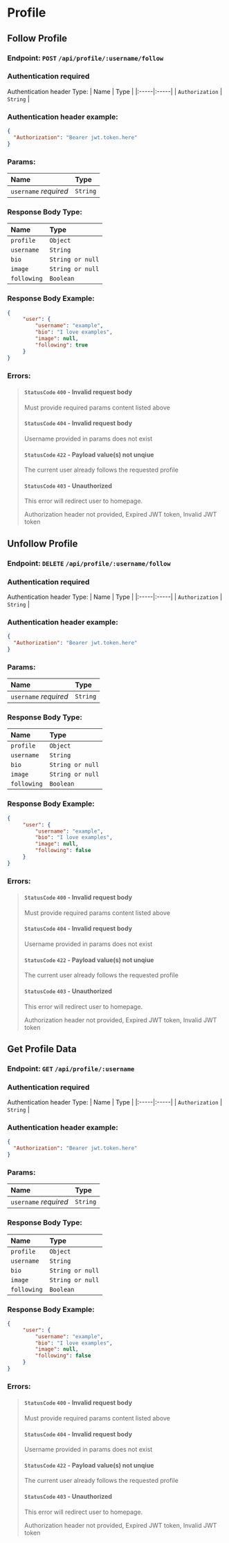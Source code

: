 # Profile 

## Follow Profile

### Endpoint: `POST` `/api/profile/:username/follow`

### Authentication required

 Authentication header Type: 
| Name | Type |
|:-----|:-----|
| `Authorization` | `String` |

### Authentication header example: 
```JSON
{
  "Authorization": "Bearer jwt.token.here"
}
```
### Params:

| Name | Type |
|:-----|:-----|
| `username` *required*| `String` |

### Response Body Type:
| Name | Type |
|:-----|:-----|
| `profile` | `Object` |
| `username` | `String` |
| `bio` | `String or null` |
| `image` | `String or null` |
| `following` | `Boolean` |

### Response Body Example:
```JSON 
{
     "user": {
         "username": "example",    
         "bio": "I love examples",
         "image": null,
         "following": true
     }
} 
```
### Errors:
> #### `StatusCode` `400` - Invalid request body
>
> Must provide required params content listed above
> #### `StatusCode` `404` - Invalid request body
>
> Username provided in params does not exist
> #### `StatusCode` `422` - Payload value(s) not unqiue
>
> The current user already follows the requested profile 
> #### `StatusCode` `403` - Unauthorized
>
> This error will redirect user to homepage. 
>
> Authorization header not provided, Expired JWT token, Invalid JWT token

## Unfollow Profile

### Endpoint: `DELETE` `/api/profile/:username/follow`

### Authentication required

 Authentication header Type: 
| Name | Type |
|:-----|:-----|
| `Authorization` | `String` |

### Authentication header example: 
```JSON
{
  "Authorization": "Bearer jwt.token.here"
}
```
### Params:

| Name | Type |
|:-----|:-----|
| `username` *required*| `String` |

### Response Body Type:
| Name | Type |
|:-----|:-----|
| `profile` | `Object` |
| `username` | `String` |
| `bio` | `String or null` |
| `image` | `String or null` |
| `following` | `Boolean` |

### Response Body Example:
```JSON 
{
     "user": {
         "username": "example",    
         "bio": "I love examples",
         "image": null,
         "following": false
     }
} 
```
### Errors:
> #### `StatusCode` `400` - Invalid request body
>
> Must provide required params content listed above
> #### `StatusCode` `404` - Invalid request body
>
> Username provided in params does not exist
> #### `StatusCode` `422` - Payload value(s) not unqiue
>
> The current user already follows the requested profile 
> #### `StatusCode` `403` - Unauthorized
>
> This error will redirect user to homepage. 
>
> Authorization header not provided, Expired JWT token, Invalid JWT token

## Get Profile Data 

### Endpoint: `GET` `/api/profile/:username`

### Authentication required

 Authentication header Type: 
| Name | Type |
|:-----|:-----|
| `Authorization` | `String` |

### Authentication header example: 
```JSON
{
  "Authorization": "Bearer jwt.token.here"
}
```
### Params:

| Name | Type |
|:-----|:-----|
| `username` *required*| `String` |

### Response Body Type:
| Name | Type |
|:-----|:-----|
| `profile` | `Object` |
| `username` | `String` |
| `bio` | `String or null` |
| `image` | `String or null` |
| `following` | `Boolean` |

### Response Body Example:
```JSON 
{
     "user": {
         "username": "example",    
         "bio": "I love examples",
         "image": null,
         "following": false
     }
} 
```
### Errors:
> #### `StatusCode` `400` - Invalid request body
>
> Must provide required params content listed above
> #### `StatusCode` `404` - Invalid request body
>
> Username provided in params does not exist
> #### `StatusCode` `422` - Payload value(s) not unqiue
>
> The current user already follows the requested profile 
> #### `StatusCode` `403` - Unauthorized
>
> This error will redirect user to homepage. 
>
> Authorization header not provided, Expired JWT token, Invalid JWT token

